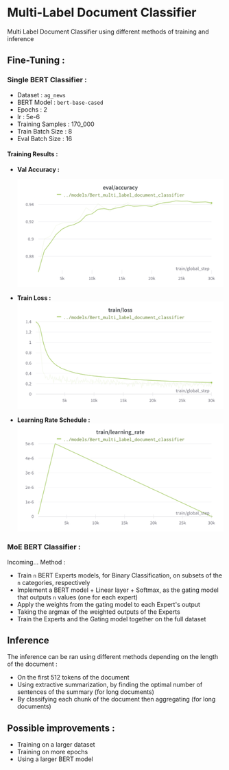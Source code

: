 # Multi-Label Document Classifier
Multi Label Document Classifier using different methods of training and inference

## Fine-Tuning :

### Single BERT Classifier :
- Dataset : `ag_news`
- BERT Model : `bert-base-cased`
- Epochs : 2
- lr : 5e-6
- Training Samples : 170_000
- Train Batch Size : 8
- Eval Batch Size : 16
 
#### Training Results :
- **Val Accuracy :**

  !["train_loss"](https://github.com/BaptisteLoquette/docuMoEnt_classifier/blob/main/images/val_acc.png) 
- **Train Loss :**
 !["train_loss"](https://github.com/BaptisteLoquette/docuMoEnt_classifier/blob/main/images/train_loss.png)

- **Learning Rate Schedule :**
 !["lr"](https://github.com/BaptisteLoquette/docuMoEnt_classifier/blob/main/images/Learning_rate.png)

### MoE BERT Classifier :
Incoming...
Method :
- Train `n` BERT Experts models, for Binary Classification, on subsets of the `n` categories, respectively
- Implement a BERT model + Linear layer + Softmax, as the gating model that outputs `n` values (one for each expert)
- Apply the weights from the gating model to each Expert's output
- Taking the argmax of the weighted outputs of the Experts
- Train the Experts and the Gating model together on the full dataset

## Inference
The inference can be ran using different methods depending on the length of the document :

- On the first 512 tokens of the document
- Using extractive summarization, by finding the optimal number of sentences of the summary (for long documents)
- By classifying each chunk of the document then aggregating (for long documents)


## Possible improvements :
- Training on a larger dataset
- Training on more epochs
- Using a larger BERT model
